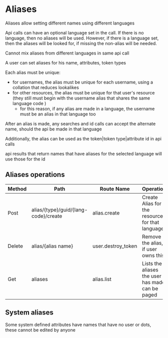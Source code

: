 # Aliases 

Aliases allow setting different names using different languages

Api calls can have an optional language set in the call.
If there is no language, then no aliases will be used. However, if there is a language set, then the aliases will be looked for, if missing the non-alias will be needed.

Cannot mix aliases from different languages in same api call




A user can set aliases for his name, attributes, token types

Each alias must be unique:
* for usernames, the alias must be unique for each username, using a collation that reduces lookalikes
* for other resources, the alias must be unique for that user's resource (they still must begin with the username alias that shares the same language code )
  * for this reason, if any alias are made in a language, the username must be an alias in that language too

After an alias is made, any searches and id calls can accept the alternate name, should the api be made in that language

Additionally, the alias can be used as the token|token type|attribute id in api calls

api results that return names that have aliases for the selected language will use those for the id



## Aliases operations

| Method | Path                                 | Route Name         | Operation                                        | Args                   | Notes |
|--------|--------------------------------------|--------------------|--------------------------------------------------|------------------------|-------|
| Post   | alias/{type}/guid/{lang-code}/create | alias.create       | Create Alias for the resource for that language  | alias (must be unique) |       |
| Delete | alias/{alias name}                   | user.destroy_token | Remove the alias, if user owns this              |                        |       |
| Get    | aliases                              | alias.list         | Lists the aliases the user has made can be paged |                        |       |

## System aliases

Some system defined attributes have names that have no user or dots, these cannot be edited by anyone

